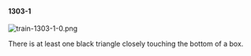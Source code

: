 #### 1303-1
![train-1303-1-0.png](https://github.com/lil-lab/nlvr/raw/master/nlvr/train/images/26/train-1303-1-0.png "train-1303-1-0.png")

There is at least one black triangle closely touching the bottom of a box.